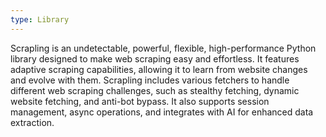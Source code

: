 ```yaml
---
type: Library
---
```


Scrapling is an undetectable, powerful, flexible, high-performance Python library designed to make web scraping easy and effortless. It features adaptive scraping capabilities, allowing it to learn from website changes and evolve with them. Scrapling includes various fetchers to handle different web scraping challenges, such as stealthy fetching, dynamic website fetching, and anti-bot bypass. It also supports session management, async operations, and integrates with AI for enhanced data extraction.